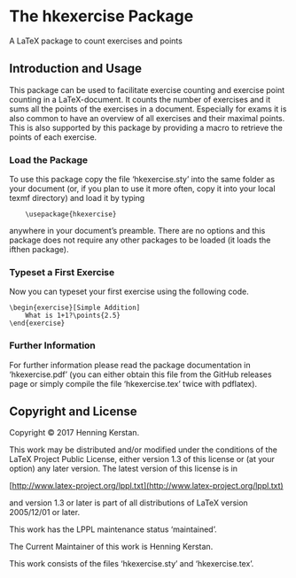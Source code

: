 # The hkexercise Package
A LaTeX package to count exercises and points

## Introduction and Usage
This package can be used to facilitate exercise counting and exercise point counting in a LaTeX-document. It counts the number of exercises and it sums all the points of the exercises in a document. 
Especially for exams it is also common to have an overview of all exercises and their maximal points. This is also supported by this package by providing a macro to retrieve the points of each exercise.

### Load the Package
To use this package copy the file ‘hkexercise.sty’ into the same folder as your document (or, if you plan to use it more often, copy it into your local texmf directory) and load it by typing
```
    \usepackage{hkexercise}
```
anywhere in your document’s preamble. There are no options and this package does not require any other packages to be loaded (it loads the ifthen package).

### Typeset a First Exercise
Now you can typeset your first exercise using the following code.
```
\begin{exercise}[Simple Addition] 
    What is 1+1?\points{2.5}
\end{exercise}
```

### Further Information
For further information please read the package documentation in ‘hkexercise.pdf’ (you can either obtain this file from the GitHub releases page or simply compile the file ‘hkexercise.tex’ twice with pdflatex).

## Copyright and License
Copyright © 2017 Henning Kerstan.

This work may be distributed and/or modified under the conditions of the LaTeX Project Public License, either version 1.3 of this license or (at your option) any later version. The latest version of this license is in

[http://www.latex-project.org/lppl.txt](http://www.latex-project.org/lppl.txt)

and version 1.3 or later is part of all distributions of LaTeX version 2005/12/01 or later.

This work has the LPPL maintenance status ‘maintained’.

The Current Maintainer of this work is Henning Kerstan.

This work consists of the files ‘hkexercise.sty’ and ‘hkexercise.tex’.